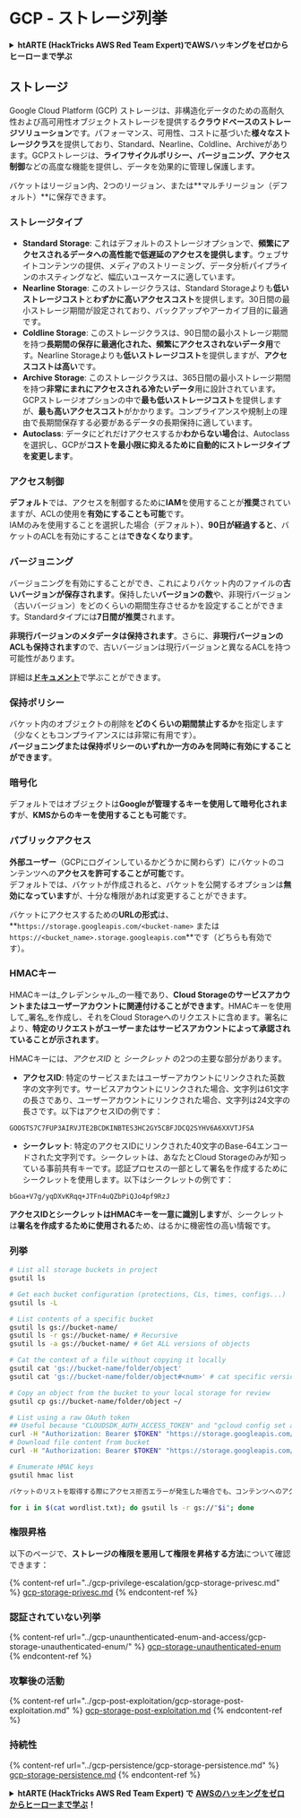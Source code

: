 # GCP - ストレージ列挙

<details>

<summary><strong>htARTE (HackTricks AWS Red Team Expert)でAWSハッキングをゼロからヒーローまで学ぶ</strong></summary>

HackTricksをサポートする他の方法:

* **HackTricksにあなたの会社を広告掲載したい場合**や**HackTricksをPDFでダウンロードしたい場合**は、[**サブスクリプションプラン**](https://github.com/sponsors/carlospolop)をチェックしてください！
* [**公式PEASS & HackTricksグッズ**](https://peass.creator-spring.com)を入手する
* [**The PEASS Family**](https://opensea.io/collection/the-peass-family)を発見し、独占的な[**NFTs**](https://opensea.io/collection/the-peass-family)のコレクションをチェックする
* 💬 [**Discordグループ**](https://discord.gg/hRep4RUj7f)に**参加する**か、[**テレグラムグループ**](https://t.me/peass)に参加するか、**Twitter** 🐦 [**@carlospolopm**](https://twitter.com/carlospolopm)を**フォローする**。
* **HackTricks**の[**GitHubリポジトリ**](https://github.com/carlospolop/hacktricks)や[**HackTricks Cloud**](https://github.com/carlospolop/hacktricks-cloud)にPRを提出して、あなたのハッキングテクニックを共有する。

</details>

## ストレージ

Google Cloud Platform (GCP) ストレージは、非構造化データのための高耐久性および高可用性オブジェクトストレージを提供する**クラウドベースのストレージソリューション**です。パフォーマンス、可用性、コストに基づいた**様々なストレージクラス**を提供しており、Standard、Nearline、Coldline、Archiveがあります。GCPストレージは、**ライフサイクルポリシー、バージョニング、アクセス制御**などの高度な機能を提供し、データを効果的に管理し保護します。

バケットはリージョン内、2つのリージョン、または**マルチリージョン（デフォルト）**に保存できます。

### ストレージタイプ

* **Standard Storage**: これはデフォルトのストレージオプションで、**頻繁にアクセスされるデータへの高性能で低遅延のアクセスを提供します**。ウェブサイトコンテンツの提供、メディアのストリーミング、データ分析パイプラインのホスティングなど、幅広いユースケースに適しています。
* **Nearline Storage**: このストレージクラスは、Standard Storageよりも**低いストレージコスト**と**わずかに高いアクセスコスト**を提供します。30日間の最小ストレージ期間が設定されており、バックアップやアーカイブ目的に最適です。
* **Coldline Storage**: このストレージクラスは、90日間の最小ストレージ期間を持つ**長期間の保存に最適化された、頻繁にアクセスされないデータ用**です。Nearline Storageよりも**低いストレージコスト**を提供しますが、**アクセスコストは高い**です。
* **Archive Storage**: このストレージクラスは、365日間の最小ストレージ期間を持つ**非常にまれにアクセスされる冷たいデータ**用に設計されています。GCPストレージオプションの中で**最も低いストレージコスト**を提供しますが、**最も高いアクセスコスト**がかかります。コンプライアンスや規制上の理由で長期間保存する必要があるデータの長期保持に適しています。
* **Autoclass**: データにどれだけアクセスするか**わからない場合**は、Autoclassを選択し、GCPが**コストを最小限に抑えるために自動的にストレージタイプを変更します**。

### アクセス制御

**デフォルト**では、アクセスを制御するために**IAM**を使用することが**推奨**されていますが、ACLの使用を**有効にすることも可能**です。\
IAMのみを使用することを選択した場合（デフォルト）、**90日が経過すると**、バケットのACLを有効にすることは**できなくなります**。

### バージョニング

バージョニングを有効にすることができ、これによりバケット内のファイルの**古いバージョンが保存されます**。保持したい**バージョンの数**や、非現行バージョン（古いバージョン）をどのくらいの期間生存させるかを設定することができます。Standardタイプには**7日間が推奨**されます。

**非現行バージョンのメタデータは保持されます**。さらに、**非現行バージョンのACLも保持されます**ので、古いバージョンは現行バージョンと異なるACLを持つ可能性があります。

詳細は[**ドキュメント**](https://cloud.google.com/storage/docs/object-versioning)で学ぶことができます。

### 保持ポリシー

バケット内のオブジェクトの削除を**どのくらいの期間禁止するか**を指定します（少なくともコンプライアンスには非常に有用です）。\
**バージョニングまたは保持ポリシーのいずれか一方のみを同時に有効にすることができます**。

### 暗号化

デフォルトではオブジェクトは**Googleが管理するキーを使用して暗号化されます**が、**KMSからのキーを使用することも可能**です。

### パブリックアクセス

**外部ユーザー**（GCPにログインしているかどうかに関わらず）にバケットのコンテンツへの**アクセスを許可することが可能**です。\
デフォルトでは、バケットが作成されると、バケットを公開するオプションは**無効になっています**が、十分な権限があれば変更することができます。

バケットにアクセスするための**URLの形式**は、**`https://storage.googleapis.com/<bucket-name>` または `https://<bucket_name>.storage.googleapis.com`**です（どちらも有効です）。

### HMACキー

HMACキーは_クレデンシャル_の一種であり、**Cloud Storageのサービスアカウントまたはユーザーアカウントに関連付けることができます**。HMACキーを使用して_署名_を作成し、それをCloud Storageへのリクエストに含めます。署名により、**特定のリクエストがユーザーまたはサービスアカウントによって承認されていることが示されます**。

HMACキーには、_アクセスID_ と _シークレット_ の2つの主要な部分があります。

*   **アクセスID**: 特定のサービスまたはユーザーアカウントにリンクされた英数字の文字列です。サービスアカウントにリンクされた場合、文字列は61文字の長さであり、ユーザーアカウントにリンクされた場合、文字列は24文字の長さです。以下はアクセスIDの例です：

`GOOGTS7C7FUP3AIRVJTE2BCDKINBTES3HC2GY5CBFJDCQ2SYHV6A6XXVTJFSA`
*   **シークレット**: 特定のアクセスIDにリンクされた40文字のBase-64エンコードされた文字列です。シークレットは、あなたとCloud Storageのみが知っている事前共有キーです。認証プロセスの一部として署名を作成するためにシークレットを使用します。以下はシークレットの例です：

`bGoa+V7g/yqDXvKRqq+JTFn4uQZbPiQJo4pf9RzJ`

**アクセスIDとシークレットはHMACキーを一意に識別します**が、シークレットは**署名を作成するために使用される**ため、はるかに機密性の高い情報です。

### 列挙
```bash
# List all storage buckets in project
gsutil ls

# Get each bucket configuration (protections, CLs, times, configs...)
gsutil ls -L

# List contents of a specific bucket
gsutil ls gs://bucket-name/
gsutil ls -r gs://bucket-name/ # Recursive
gsutil ls -a gs://bucket-name/ # Get ALL versions of objects

# Cat the context of a file without copying it locally
gsutil cat 'gs://bucket-name/folder/object'
gsutil cat 'gs://bucket-name/folder/object#<num>' # cat specific version

# Copy an object from the bucket to your local storage for review
gsutil cp gs://bucket-name/folder/object ~/

# List using a raw OAuth token
## Useful because "CLOUDSDK_AUTH_ACCESS_TOKEN" and "gcloud config set auth/access_token_file" doesn't work with gsutil
curl -H "Authorization: Bearer $TOKEN" "https://storage.googleapis.com/storage/v1/b/<storage-name>/o"
# Download file content from bucket
curl -H "Authorization: Bearer $TOKEN" "https://storage.googleapis.com/storage/v1/b/supportstorage-58249/o/flag.txt?alt=media" --output -

# Enumerate HMAC keys
gsutil hmac list
```
```markdown
バケットのリストを取得する際にアクセス拒否エラーが発生した場合でも、コンテンツへのアクセス権がまだある可能性があります。したがって、バケットの命名規則を知った今、考えられる名前のリストを生成してアクセスを試みることができます：
```
```bash
for i in $(cat wordlist.txt); do gsutil ls -r gs://"$i"; done
```
### 権限昇格

以下のページで、**ストレージの権限を悪用して権限を昇格する方法**について確認できます：

{% content-ref url="../gcp-privilege-escalation/gcp-storage-privesc.md" %}
[gcp-storage-privesc.md](../gcp-privilege-escalation/gcp-storage-privesc.md)
{% endcontent-ref %}

### 認証されていない列挙

{% content-ref url="../gcp-unaunthenticated-enum-and-access/gcp-storage-unauthenticated-enum/" %}
[gcp-storage-unauthenticated-enum](../gcp-unaunthenticated-enum-and-access/gcp-storage-unauthenticated-enum/)
{% endcontent-ref %}

### 攻撃後の活動

{% content-ref url="../gcp-post-exploitation/gcp-storage-post-exploitation.md" %}
[gcp-storage-post-exploitation.md](../gcp-post-exploitation/gcp-storage-post-exploitation.md)
{% endcontent-ref %}

### 持続性

{% content-ref url="../gcp-persistence/gcp-storage-persistence.md" %}
[gcp-storage-persistence.md](../gcp-persistence/gcp-storage-persistence.md)
{% endcontent-ref %}

<details>

<summary><strong>htARTE (HackTricks AWS Red Team Expert) で</strong> <a href="https://training.hacktricks.xyz/courses/arte"><strong>AWSのハッキングをゼロからヒーローまで学ぶ</strong></a><strong>！</strong></summary>

HackTricksをサポートする他の方法：

* **HackTricksにあなたの会社を広告したい**、または**HackTricksをPDFでダウンロードしたい**場合は、[**サブスクリプションプラン**](https://github.com/sponsors/carlospolop)をチェックしてください！
* [**公式PEASS & HackTricksグッズ**](https://peass.creator-spring.com)を手に入れる
* [**The PEASS Family**](https://opensea.io/collection/the-peass-family)を発見し、独占的な[**NFTs**](https://opensea.io/collection/the-peass-family)のコレクションをチェックする
* 💬 [**Discordグループ**](https://discord.gg/hRep4RUj7f)に**参加する**か、[**テレグラムグループ**](https://t.me/peass)に参加する、または**Twitter** 🐦 [**@carlospolopm**](https://twitter.com/carlospolopm)で**フォローする**。
* [**HackTricks**](https://github.com/carlospolop/hacktricks)と[**HackTricks Cloud**](https://github.com/carlospolop/hacktricks-cloud)のgithubリポジトリにPRを提出して、あなたのハッキングのコツを**共有する**。

</details>
